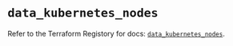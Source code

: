 # `data_kubernetes_nodes`

Refer to the Terraform Registory for docs: [`data_kubernetes_nodes`](https://www.terraform.io/docs/providers/kubernetes/d/nodes).
